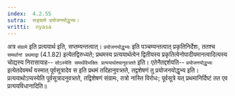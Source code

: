 ```yaml
---
index:  4.2.55
sutra:  सङ्ग्रामे प्रयोजनयोद्धृभ्यः।
vritti:  nyasa
---
```


अत्र `संग्रामे` इति प्रत्ययार्थ इति, सप्तम्यन्तत्वात्। `प्रयोजनयोद्धृभ्यः` इति पञ्चम्यन्तत्वात् प्रकृतिनिर्देशः, ततश्च `समर्थानां प्रथमाद्वा` (4.1.82) इत्येतद्विरुध्यते; प्रथमस्य प्रत्ययार्थत्वेन द्वितीयस्य प्रकृतित्वेनोपादीयमानत्वादित्यस्य चोद्यस्य निरासायाह-- `सोऽस्येति समर्थविभक्तिः प्रत्ययार्थश्चानुवत्र्तते` इति। एतेनैतद्दर्शयति-- `प्रयोजनयोद्धृभ्यः` इत्येतदेवमर्थं यस्मात् पूर्वसूत्रादेव स इति प्रथमं तदिहानुवत्र्तते, तद्वशेषणं तु प्रयोजनयोद्धृभ्य इति। प्रत्ययाथोऽप्यस्येति पूर्वसूत्रादनुवत्र्तते, तद्विशेषणं संग्रामः, तत्रो नास्ति विरोधः; पूर्वसूत्रे यत् प्रथमानिर्दिष्टं तत एव प्रत्ययविधानादिति॥
